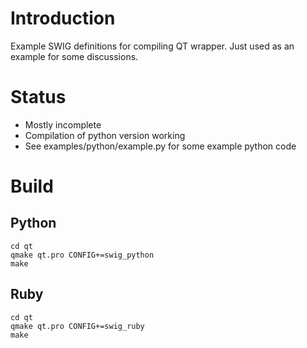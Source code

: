 
Introduction
==============

Example SWIG definitions for compiling QT wrapper. Just used as an example for some discussions.


Status
=======
 - Mostly incomplete
 - Compilation of python version working
 - See examples/python/example.py for some example python code

Build
========


Python
--------

```
cd qt 
qmake qt.pro CONFIG+=swig_python
make
```

Ruby
--------

```
cd qt 
qmake qt.pro CONFIG+=swig_ruby
make
```



